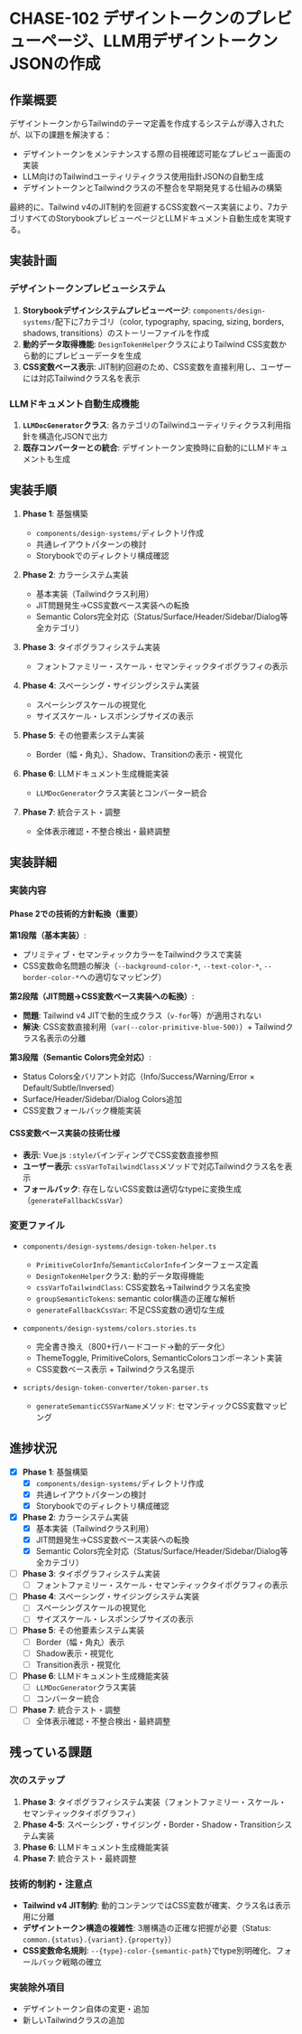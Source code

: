 # CHASE-102 デザイントークンのプレビューページ、LLM用デザイントークンJSONの作成

## 作業概要

デザイントークンからTailwindのテーマ定義を作成するシステムが導入されたが、以下の課題を解決する：

- デザイントークンをメンテナンスする際の目視確認可能なプレビュー画面の実装
- LLM向けのTailwindユーティリティクラス使用指針JSONの自動生成
- デザイントークンとTailwindクラスの不整合を早期発見する仕組みの構築

最終的に、Tailwind v4のJIT制約を回避するCSS変数ベース実装により、7カテゴリすべてのStorybookプレビューページとLLMドキュメント自動生成を実現する。

## 実装計画

### デザイントークンプレビューシステム

1. **Storybookデザインシステムプレビューページ**: `components/design-systems/`配下に7カテゴリ（color, typography, spacing, sizing, borders, shadows, transitions）のストーリーファイルを作成
2. **動的データ取得機能**: `DesignTokenHelper`クラスによりTailwind CSS変数から動的にプレビューデータを生成
3. **CSS変数ベース表示**: JIT制約回避のため、CSS変数を直接利用し、ユーザーには対応Tailwindクラス名を表示

### LLMドキュメント自動生成機能

1. **`LLMDocGenerator`クラス**: 各カテゴリのTailwindユーティリティクラス利用指針を構造化JSONで出力
2. **既存コンバーターとの統合**: デザイントークン変換時に自動的にLLMドキュメントも生成

## 実装手順

1. **Phase 1**: 基盤構築
   - `components/design-systems/`ディレクトリ作成
   - 共通レイアウトパターンの検討
   - Storybookでのディレクトリ構成確認

2. **Phase 2**: カラーシステム実装
   - 基本実装（Tailwindクラス利用）
   - JIT問題発生→CSS変数ベース実装への転換
   - Semantic Colors完全対応（Status/Surface/Header/Sidebar/Dialog等全カテゴリ）

3. **Phase 3**: タイポグラフィシステム実装
   - フォントファミリー・スケール・セマンティックタイポグラフィの表示

4. **Phase 4**: スペーシング・サイジングシステム実装
   - スペーシングスケールの視覚化
   - サイズスケール・レスポンシブサイズの表示

5. **Phase 5**: その他要素システム実装
   - Border（幅・角丸）、Shadow、Transitionの表示・視覚化

6. **Phase 6**: LLMドキュメント生成機能実装
   - `LLMDocGenerator`クラス実装とコンバーター統合

7. **Phase 7**: 統合テスト・調整
   - 全体表示確認・不整合検出・最終調整

## 実装詳細

### 実装内容

#### Phase 2での技術的方針転換（重要）

**第1段階（基本実装）**:

- プリミティブ・セマンティックカラーをTailwindクラスで実装
- CSS変数命名問題の解決（`--background-color-*`, `--text-color-*`, `--border-color-*`への適切なマッピング）

**第2段階（JIT問題→CSS変数ベース実装への転換）**:

- **問題**: Tailwind v4 JITで動的生成クラス（`v-for`等）が適用されない
- **解決**: CSS変数直接利用（`var(--color-primitive-blue-500)`）+ Tailwindクラス名表示の分離

**第3段階（Semantic Colors完全対応）**:

- Status Colors全バリアント対応（Info/Success/Warning/Error × Default/Subtle/Inversed）
- Surface/Header/Sidebar/Dialog Colors追加
- CSS変数フォールバック機能実装

#### CSS変数ベース実装の技術仕様

- **表示**: Vue.js `:style`バインディングでCSS変数直接参照
- **ユーザー表示**: `cssVarToTailwindClass`メソッドで対応Tailwindクラス名を表示
- **フォールバック**: 存在しないCSS変数は適切なtypeに変換生成（`generateFallbackCssVar`）

### 変更ファイル

- `components/design-systems/design-token-helper.ts`
  - `PrimitiveColorInfo`/`SemanticColorInfo`インターフェース定義
  - `DesignTokenHelper`クラス: 動的データ取得機能
  - `cssVarToTailwindClass`: CSS変数名→Tailwindクラス名変換
  - `groupSemanticTokens`: semantic color構造の正確な解析
  - `generateFallbackCssVar`: 不足CSS変数の適切な生成

- `components/design-systems/colors.stories.ts`
  - 完全書き換え（800+行ハードコード→動的データ化）
  - ThemeToggle, PrimitiveColors, SemanticColorsコンポーネント実装
  - CSS変数ベース表示 + Tailwindクラス名提示

- `scripts/design-token-converter/token-parser.ts`
  - `generateSemanticCSSVarName`メソッド: セマンティックCSS変数マッピング

## 進捗状況

- [x] **Phase 1**: 基盤構築
  - [x] `components/design-systems/`ディレクトリ作成
  - [x] 共通レイアウトパターンの検討
  - [x] Storybookでのディレクトリ構成確認

- [x] **Phase 2**: カラーシステム実装
  - [x] 基本実装（Tailwindクラス利用）
  - [x] JIT問題発生→CSS変数ベース実装への転換
  - [x] Semantic Colors完全対応（Status/Surface/Header/Sidebar/Dialog等全カテゴリ）

- [ ] **Phase 3**: タイポグラフィシステム実装
  - [ ] フォントファミリー・スケール・セマンティックタイポグラフィの表示

- [ ] **Phase 4**: スペーシング・サイジングシステム実装
  - [ ] スペーシングスケールの視覚化
  - [ ] サイズスケール・レスポンシブサイズの表示

- [ ] **Phase 5**: その他要素システム実装
  - [ ] Border（幅・角丸）表示
  - [ ] Shadow表示・視覚化
  - [ ] Transition表示・視覚化

- [ ] **Phase 6**: LLMドキュメント生成機能実装
  - [ ] `LLMDocGenerator`クラス実装
  - [ ] コンバーター統合

- [ ] **Phase 7**: 統合テスト・調整
  - [ ] 全体表示確認・不整合検出・最終調整

## 残っている課題

### 次のステップ

1. **Phase 3**: タイポグラフィシステム実装（フォントファミリー・スケール・セマンティックタイポグラフィ）
2. **Phase 4-5**: スペーシング・サイジング・Border・Shadow・Transitionシステム実装
3. **Phase 6**: LLMドキュメント生成機能実装
4. **Phase 7**: 統合テスト・最終調整

### 技術的制約・注意点

- **Tailwind v4 JIT制約**: 動的コンテンツではCSS変数が確実、クラス名は表示用に分離
- **デザイントークン構造の複雑性**: 3層構造の正確な把握が必要（Status: `common.{status}.{variant}.{property}`）
- **CSS変数命名規則**: `--{type}-color-{semantic-path}`でtype別明確化、フォールバック戦略の確立

### 実装除外項目

- デザイントークン自体の変更・追加
- 新しいTailwindクラスの追加
